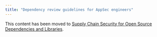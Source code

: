 ```yaml
---
title: "Dependency review guidelines for AppSec engineers"
---
```


This content has been moved to [Supply Chain Security for Open Source Dependencies and Libraries](/handbook/security/best-practices/supply-chain-security-for-dependencies/#dependency-review-guidelines-for-appsec-engineers).
